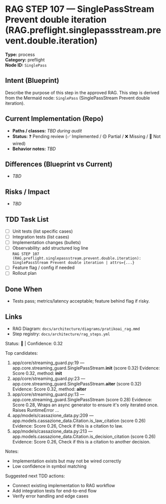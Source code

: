 # RAG STEP 107 — SinglePassStream Prevent double iteration (RAG.preflight.singlepassstream.prevent.double.iteration)

**Type:** process  
**Category:** preflight  
**Node ID:** `SinglePass`

## Intent (Blueprint)
Describe the purpose of this step in the approved RAG. This step is derived from the Mermaid node: `SinglePass` (SinglePassStream Prevent double iteration).

## Current Implementation (Repo)
- **Paths / classes:** _TBD during audit_
- **Status:** ❓ Pending review (✅ Implemented / 🟡 Partial / ❌ Missing / 🔌 Not wired)
- **Behavior notes:** _TBD_

## Differences (Blueprint vs Current)
- _TBD_

## Risks / Impact
- _TBD_

## TDD Task List
- [ ] Unit tests (list specific cases)
- [ ] Integration tests (list cases)
- [ ] Implementation changes (bullets)
- [ ] Observability: add structured log line  
  `RAG STEP 107 (RAG.preflight.singlepassstream.prevent.double.iteration): SinglePassStream Prevent double iteration | attrs={...}`
- [ ] Feature flag / config if needed
- [ ] Rollout plan

## Done When
- Tests pass; metrics/latency acceptable; feature behind flag if risky.

## Links
- RAG Diagram: `docs/architecture/diagrams/pratikoai_rag.mmd`
- Step registry: `docs/architecture/rag_steps.yml`


<!-- AUTO-AUDIT:BEGIN -->
Status: 🔌  |  Confidence: 0.32

Top candidates:
1) app/core/streaming_guard.py:19 — app.core.streaming_guard.SinglePassStream.__init__ (score 0.32)
   Evidence: Score 0.32, method: __init__
2) app/core/streaming_guard.py:23 — app.core.streaming_guard.SinglePassStream.__aiter__ (score 0.32)
   Evidence: Score 0.32, method: __aiter__
3) app/core/streaming_guard.py:13 — app.core.streaming_guard.SinglePassStream (score 0.28)
   Evidence: Score 0.28, Wraps an async generator to ensure it's only iterated once.
Raises RuntimeError ...
4) app/models/cassazione_data.py:209 — app.models.cassazione_data.Citation.is_law_citation (score 0.26)
   Evidence: Score 0.26, Check if this is a citation to law.
5) app/models/cassazione_data.py:213 — app.models.cassazione_data.Citation.is_decision_citation (score 0.26)
   Evidence: Score 0.26, Check if this is a citation to another decision.

Notes:
- Implementation exists but may not be wired correctly
- Low confidence in symbol matching

Suggested next TDD actions:
- Connect existing implementation to RAG workflow
- Add integration tests for end-to-end flow
- Verify error handling and edge cases
<!-- AUTO-AUDIT:END -->
